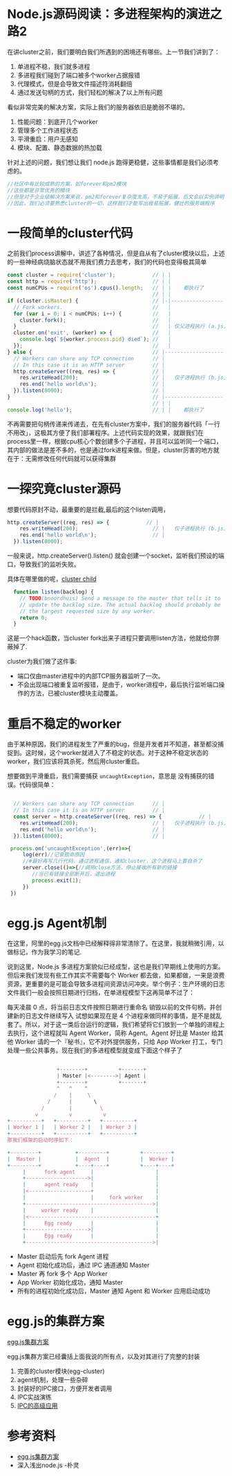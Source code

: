 # Node.js源码阅读：多进程架构的演进之路2

在讲cluster之前，我们要明白我们所遇到的困境还有哪些。上一节我们讲到了：
1. 单进程不稳，我们就多进程
2. 多进程我们碰到了端口被多个worker占据报错
3. 代理模式，但是会导致文件描述符消耗翻倍
4. 通过发送句柄的方式，我们轻松的解决了以上所有问题

看似非常完美的解决方案，实际上我们的服务器依旧是脆弱不堪的。

1. 性能问题：到底开几个worker
2. 管理多个工作进程状态
3. 平滑重启：用户无感知
4. 模块、配置、静态数据的热加载

针对上述的问题，我们想让我们 node.js 跑得更稳健，这些事情都是我们必须考虑的。

```js
//社区中有比较成熟的方案，如forever和pm2模块
//这些都是非常优秀的模块
//但是对于企业级解决方案来说，pm2和forever复杂度太高，不易于拓展，后文会以实例讲明
//因此，我们必须要熟悉cluster的一切，这样我们才能写出极易拓展，健壮的服务端程序
```

# 一段简单的cluster代码

之前我们process讲解中，讲述了各种情况，但是自从有了cluster模块以后，上述的一些神经病烧脑状态就不用我们费力去思考，我们的代码也变得极其简单
```javascript
const cluster = require('cluster');            // | | 
const http = require('http');                  // | | 
const numCPUs = require('os').cpus().length;   // | |    都执行了
                                               // | | 
if (cluster.isMaster) {                        // |-|-----------------
  // Fork workers.                             //   | 
  for (var i = 0; i < numCPUs; i++) {          //   | 
    cluster.fork();                            //   | 
  }                                            //   | 仅父进程执行 (a.js)
  cluster.on('exit', (worker) => {             //   | 
    console.log(`${worker.process.pid} died`); //   | 
  });                                          //   |
} else {                                       // |-------------------
  // Workers can share any TCP connection      // | 
  // In this case it is an HTTP server         // | 
  http.createServer((req, res) => {            // | 
    res.writeHead(200);                        // |   仅子进程执行 (b.js)
    res.end('hello world\n');                  // | 
  }).listen(8000);                             // | 
}                                              // |-------------------
                                               // | |
console.log('hello');                          // | |    都执行了
```
不再需要把句柄传递来传递去，在先有cluster方案中，我们的服务器代码「一行不用改」，这极其方便了我们部署程序。上述代码实现的效果，就跟我们在process里一样，根据cpu核心个数创建多个子进程，并且可以监听同一个端口，其内部的做法是差不多的，也是通过fork进程来做。但是，cluster厉害的地方就在于：无需修改任何代码就可以获得集群

# 一探究竟cluster源码

想要代码原封不动，最重要的是拦截,最后的这个listen调用，
```js
http.createServer((req, res) => {            // | 
    res.writeHead(200);                        // |   仅子进程执行 (b.js)
    res.end('hello world\n');                  // | 
  }).listen(8000);   

```
一般来说，http.createServer().listen() 就会创建一个socket，监听我们预设的端口，导致我们的监听失败。

具体在哪里做的呢，[cluster child](https://github.com/nodejs/node/blob/master/lib/internal/cluster/child.js)
```javascript
  function listen(backlog) {
    // TODO(bnoordhuis) Send a message to the master that tells it to
    // update the backlog size. The actual backlog should probably be
    // the largest requested size by any worker.
    return 0;
  }
```
这是一个hack函数，当cluster fork出来子进程只要调用listen方法，他就给你屏蔽掉了.

cluster为我们做了这件事:
- 端口仅由master进程中的内部TCP服务器监听了一次。
- 不会出现端口被重复监听报错，是由于，worker进程中，最后执行监听端口操作的方法，已被cluster模块主动覆盖。

# 重启不稳定的worker

由于某种原因，我们的进程发生了严重的bug，但是开发者并不知道，甚至都没捕捉到。这时候，这个worker就进入了不稳定的状态。对于这种不稳定状态的worker，我们应该将其杀死，然后用cluster重启。

想要做到平滑重启，我们需要捕获 ```uncaughtException```，意思是 没有捕获的错误。代码很简单：

```js

  // Workers can share any TCP connection      // | 
  // In this case it is an HTTP server         // | 
  const server = http.createServer((req, res) => {            // | 
    res.writeHead(200);                        // |   仅子进程执行 (b.js)
    res.end('hello world\n');                  // | 
  }).listen(8000);                             // | 

 process.on('uncaughtException',(err)=>{
     log(err)//记录致命原因
     //#最好再写几行代码，通过进程通信，通知cluster，这个进程马上要自杀了
     server.close(()=>{//调用close方法，停止接收所有新的链接
        //当已有链接全部断开后，退出进程
        process.exit(1);
     })
 }) 
```

# egg.js Agent机制

在这里，阿里的egg.js文档中已经解释得非常清除了。在这里，我就稍微引用，以做标记，作为我学习的笔记.


说到这里，Node.js 多进程方案貌似已经成型，这也是我们早期线上使用的方案。但后来我们发现有些工作其实不需要每个 Worker 都去做，如果都做，一来是浪费资源，更重要的是可能会导致多进程间资源访问冲突。举个例子：生产环境的日志文件我们一般会按照日期进行归档，在单进程模型下这再简单不过了：

每天凌晨 0 点，将当前日志文件按照日期进行重命名
销毁以前的文件句柄，并创建新的日志文件继续写入
试想如果现在是 4 个进程来做同样的事情，是不是就乱套了。所以，对于这一类后台运行的逻辑，我们希望将它们放到一个单独的进程上去执行，这个进程就叫 Agent Worker，简称 Agent。Agent 好比是 Master 给其他 Worker 请的一个『秘书』，它不对外提供服务，只给 App Worker 打工，专门处理一些公共事务。现在我们的多进程模型就变成下面这个样子了

```javascript

                +--------+          +-------+
                | Master |<-------->| Agent |
                +--------+          +-------+
                ^   ^    ^
               /    |     \
             /      |       \
           /        |         \
         v          v          v
+----------+   +----------+   +----------+
| Worker 1 |   | Worker 2 |   | Worker 3 |
+----------+   +----------+   +----------+
那我们框架的启动时序如下：

+---------+           +---------+          +---------+
|  Master |           |  Agent  |          |  Worker |
+---------+           +----+----+          +----+----+
     |      fork agent     |                    |
     +-------------------->|                    |
     |      agent ready    |                    |
     |<--------------------+                    |
     |                     |     fork worker    |
     +----------------------------------------->|
     |     worker ready    |                    |
     |<-----------------------------------------+
     |      Egg ready      |                    |
     +-------------------->|                    |
     |      Egg ready      |                    |
     +----------------------------------------->|

```

- Master 启动后先 fork Agent 进程
- Agent 初始化成功后，通过 IPC 通道通知 Master
- Master 再 fork 多个 App Worker
- App Worker 初始化成功，通知 Master
- 所有的进程初始化成功后，Master 通知 Agent 和 Worker 应用启动成功

# egg.js的集群方案

[egg.js集群方案](https://eggjs.org/zh-cn/core/cluster-and-ipc.html)

egg.js集群方案已经囊括上面我说的所有点，以及对其进行了完整的封装

1. 完善的cluster模块(egg-cluster)
2. agent机制，处理一些杂碎
3. 封装好的IPC接口，方便开发者调用
4. IPC实战演练
5. [IPC的高级应用](https://eggjs.org/zh-cn/advanced/cluster-client.html)


# 参考资料
- [egg.js集群方案](https://eggjs.org/zh-cn/core/cluster-and-ipc.html)
- 深入浅出node.js  -朴灵